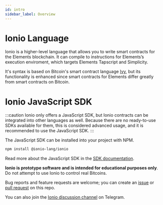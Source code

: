 ```yaml
---
id: intro
sidebar_label: Overview
---
```


# Ionio Language

Ionio is a higher-level language that allows you to write smart contracts for the Elements blockchain. It can compile to instructions for Elements’s execution enviroment, which targets Elements Tapscript and Simplicity.

It's syntax is based on Bitcoin's smart contract language [Ivy](https://ivylang.org/bitcoin), but its functionality is enhanced since smart contracts for Elements differ greatly from smart contracts on Bitcoin.


# Ionio JavaScript SDK

:::caution
Ionio only offers a JavaScript SDK, but Ionio contracts can be integrated into other languages as well. Because there are no ready-to-use SDKs available for them, this is considered advanced usage, and it is recommended to use the JavaScript SDK.
:::

The JavaScript SDK can be installed into your project with NPM.

```bash
npm install @ionio-lang/ionio
```

Read more about the JavaScript SDK in the [SDK documentation](/docs/sdk/instantiation).


**Ionio is prototype software and is intended for educational purposes only**. Do not attempt to use Ionio to control real Bitcoins.

Bug reports and feature requests are welcome; you can create an [issue](https://github.com/ionio-lang/ionio/issues) or [pull request](https://github.com/ionio-lang/ionio/pulls) on this repo.

You can also join the [Ionio discussion channel](https://t.me/ionio_lang) on Telegram.
